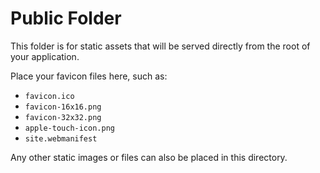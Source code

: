 # Public Folder

This folder is for static assets that will be served directly from the root of your application.

Place your favicon files here, such as:
- `favicon.ico`
- `favicon-16x16.png`
- `favicon-32x32.png`
- `apple-touch-icon.png`
- `site.webmanifest`

Any other static images or files can also be placed in this directory.
